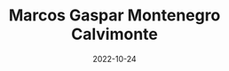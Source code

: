 ---
# Leave the homepage title empty to use the site title
title: 'Marcos Gaspar Montenegro Calvimonte'
date: 2022-10-24
type: landing

sections:
  - block: hero
    demo: true # Only display this section in the Wowchemy demo site
    content:
      title: Hugo Academic Theme
      image:
        filename: hero-academic.png
      cta:
        label: '**Get Started**'
        url: https://wowchemy.com/templates/
      cta_alt:
        label: Ask a question
        url: https://discord.gg/z8wNYzb
      cta_note:
        label: >-
          <div style="text-shadow: none;"><a class="github-button" href="https://github.com/wowchemy/wowchemy-hugo-themes" data-icon="octicon-star" data-size="large" data-show-count="true" aria-label="Star">Star Wowchemy Website Builder</a></div><div style="text-shadow: none;"><a class="github-button" href="https://github.com/wowchemy/starter-hugo-academic" data-icon="octicon-star" data-size="large" data-show-count="true" aria-label="Star">Star the Academic template</a></div>
      text: |-
        **Generated by Wowchemy - the FREE, Hugo-based open source website builder trusted by 500,000+ sites.**

        **Easily build anything with blocks - no-code required!**

        From landing pages, second brains, and courses to academic resumés, conferences, and tech blogs.

        <!--Custom spacing-->
        <div class="mb-3"></div>
        <!--GitHub Button JS-->
        <script async defer src="https://buttons.github.io/buttons.js"></script>
    design:
      background:
        gradient_end: '#1976d2'
        gradient_start: '#004ba0'
        text_color_light: true
  - block: about.biography
    id: about
    content:
      title: Welcome!
      # Choose a user profile to display (a folder name within `content/authors/`)
      username: admin
    #- block: skills
    #content:
      #title: Skills
      #text: ''
      # Choose a user to display skills from (a folder name within `content/authors/`)
      #username: admin
    #design:
    #  columns: '1'
  - block: collection
    id: publication
    content: 
      title: Working papers
      subtitle: ''
      text: ''
      # Choose how many pages you would like to display (0 = all pages)
      count: 2
      # Filter on criteria
      filters:
        folders:
          - publication
        author: ""
        category: ""
        tag: ""
        exclude_featured: false
        exclude_future: false
        exclude_past: false
        publication_type: ""
      # Choose how many pages you would like to offset by
      offset: 0
      # Page order: descending (desc) or ascending (asc) date.
      order: desc
    design:
      # Choose a layout view
      view: compact
      columns: '2'

  - block: collection
    id: publication2
    content: 
      title: Work in progress
      subtitle: ''
      text: ''
      # Choose how many pages you would like to display (0 = all pages)
      count: 1
      # Filter on criteria
      filters:
        folders:
          - publication2
        author: ""
        category: ""
        tag: ""
        exclude_featured: false
        exclude_future: false
        exclude_past: false
        publication_type: ""
      # Choose how many pages you would like to offset by
      offset: 0
      # Page order: descending (desc) or ascending (asc) date.
      order: desc
    design:
      # Choose a layout view
      view: list
      columns: '2'



  - block: experience
    id: Teach
    content:
      title: Teaching
      # Date format for experience
      #   Refer to https://wowchemy.com/docs/customization/#date-format
      date_format: Jan 2006
      # Experiences.
      #   Add/remove as many `experience` items below as you like.
      #   Required fields are `title`, `company`, and `date_start`.
      #   Leave `date_end` empty if it's your current employer.
      #   Begin multi-line descriptions with YAML's `|2-` multi-line prefix.
      items:
        - title: Intermediate Microeconomics
          company: University of Glasgow
          cta:
          label: '**Get Started**'
          url: https://www.gla.ac.uk/coursecatalogue/course/?code=ECON2001
          company_url: ''
          #company_logo: org-gc
          #location: California
          date_start: '2022-09-01'
          date_end: ''
          description: Graduate Teaching Assistant for
              
        - title: Behavioural Economics, Theory and Applications
          company: University of Glasgow
          company_url: ''
          company_logo:
          location: 
          date_start: '2022-01-01'
          date_end: '2024-01-01'
          description: Graduate Teaching Assistant for

        - title: Macroeconomic Analysis
          company: University of Glasgow
          company_url: ''
          company_logo:
          location: 
          date_start: '2020-01-01'
          date_end: '2024-01-01'
          description: Graduate Teaching Assistant for
    design:
      columns: '2'


  #- block: accomplishments
   # content:
      # Note: `&shy;` is used to add a 'soft' hyphen in a long heading.
    #  title: 'Accomplish&shy;ments'
     # subtitle:
      # Date format: https://wowchemy.com/docs/customization/#date-format
      #date_format: Jan 2006
      # Accomplishments.
      #   Add/remove as many `item` blocks below as you like.
      #   `title`, `organization`, and `date_start` are the required parameters.
      #   Leave other parameters empty if not required.
      #   Begin multi-line descriptions with YAML's `|2-` multi-line prefix.
      #items:
      #  - certificate_url: https://www.coursera.org
       #   date_end: ''
        #  date_start: '2021-01-25'
         # description: ''
          #organization: Coursera
          #organization_url: https://www.coursera.org
          #title: Neural Networks and Deep Learning
          #url: ''
        #- certificate_url: https://www.edx.org
         # date_end: ''
         # date_start: '2021-01-01'
         # description: Formulated informed blockchain models, hypotheses, and use cases.
         # organization: edX
         # organization_url: https://www.edx.org
         # title: Blockchain Fundamentals
         # url: https://www.edx.org/professional-certificate/uc-berkeleyx-blockchain-fundamentals
        #- certificate_url: https://www.datacamp.com
         # date_end: '2020-12-21'
          #date_start: '2020-07-01'
          #description: ''
          #organization: DataCamp
          #organization_url: https://www.datacamp.com
          #title: 'Object-Oriented Programming in R'
          #url: ''
    #design:
    #  columns: '2'
  
  #- block: portfolio
   # id: projects
    #content:
     # title: Projects
      #filters:
       # folders:
        #  - project
      # Default filter index (e.g. 0 corresponds to the first `filter_button` instance below).
      #default_button_index: 0
      # Filter toolbar (optional).
      # Add or remove as many filters (`filter_button` instances) as you like.
      # To show all items, set `tag` to "*".
      # To filter by a specific tag, set `tag` to an existing tag name.
      # To remove the toolbar, delete the entire `filter_button` block.
      #buttons:
      #  - name: All
       #   tag: '*'
       # - name: Deep Learning
       #   tag: Deep Learning
       # - name: Other
       #   tag: Demo
    #design:
      # Choose how many columns the section has. Valid values: '1' or '2'.
    #  columns: '1'
     # view: showcase
      # For Showcase view, flip alternate rows?
      #flip_alt_rows: false
  #- block: markdown
  #  content:
  #    title: Gallery
  #    subtitle: ''
  #    text: |-
  #      {{< gallery album="demo" >}}
  #  design:
  #    columns: '1'
  #- block: collection
  #  id: featured
  #  content:
  #    title: Featured Publications
  #    filters:
  #      folders:
  #        - publication
  #      featured_only: true
  #  design:
  #    columns: '2'
  #    view: card
  #- block: collection
  #  content:
  #    title: Recent Publications
  #    text: |-
  #      {{% callout note %}}
  #      Quickly discover relevant content by [filtering #publications](./publication/).
  #      {{% /callout %}}
  #    filters:
  #      folders:
  #        - publication
  #      exclude_featured: true
  #  design:
  #    columns: '2'
  #    view: citation
  #- block: collection
  #  id: talks
  #  content:
  #    title: Recent & Upcoming Talks
  #    filters:
  #      folders:
  #        - event
  #  design:
  #    columns: '2'
  #    view: compact
  #- block: tag_cloud
  #  content:
  #    title: Popular Topics
  #  design:
  #    columns: '2'
  - block: contact
    id: contact
    content:
      title: Contact
      #subtitle:
      #text: |-
      #  Lorem ipsum dolor sit amet, consectetur a dipiscing elit. Nam mi diam, venenatis ut magna et, vehicula efficitur enim.
      # Contact (add or remove contact options as necessary)
      email: m.montenegro-calvimonte.1@research.gla.ac.uk
      #phone: 888 888 88 88
      #appointment_url: 'https://calendly.com'
      #address:
        #street: 450 Serra Mall
        #city: Stanford
        #region: CA
        #postcode: '94305'
        #country: United States
       # country_code: US
      #directions: Enter Building 1 and take the stairs to Office 200 on Floor 2
      #office_hours:
       # - 'Monday 10:00 to 13:00'
        #- 'Wednesday 09:00 to 10:00'
      contact_links:
        - icon: twitter
          icon_pack: fab
          name: DM Me
          link: 'https://twitter.com/Twitter'
        #- icon: skype
          #icon_pack: fab
          #name: Skype Me
          #link: 'skype:echo123?call'
        #- icon: video
          #icon_pack: fas
          #name: Zoom Me
          #link: 'https://zoom.com'
      # Automatically link email and phone or display as text?
      #autolink: true
      # Email form provider
      #form:
       # provider: netlify
        #formspree:
         # id:
        #netlify:
          # Enable CAPTCHA challenge to reduce spam?
          #captcha: false
    #design:
      #columns: '2'
---